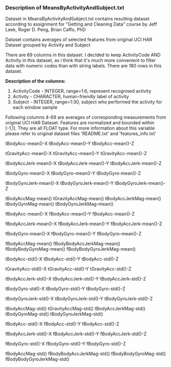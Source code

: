 
### Description of MeansByActivityAndSubject.txt
Dataset in MeansByActivityAndSubject.txt contains resulting dataset according to assignment for "Getting and Cleaning Data" course
by Jeff Leek, Roger D. Peng, Brian Caffo, PhD

Dataset contains averages of selected features from original UCI HAR Dataset grouped by Activity and Subject

There are 69 columns in this dataset.
I decided to keep ActivityCode AND Activity in this dataset, as i think that it's much more convenient to filter data with numeric codes than with string labels.
There are 180 rows in this dataset.

**Description of the columns:**

1. ActivityCode - INTEGER, range=1:6, represent recognised activity
2. Activity     - CHARACTER, human-friendly label of activity 
3. Subject      - INTEGER, range=1:30, subject who performed the activity for each window sample

Following columns 4-69 are averages of corresponding measurements from original UCI HAR Dataset.
Features are normalized and bounded within [-1,1].
They are all FLOAT type.
For more information about this variable please refer to original dataset files 'README.txt' and 'features_info.txt'

tBodyAcc-mean()-X
tBodyAcc-mean()-Y
tBodyAcc-mean()-Z

tGravityAcc-mean()-X
tGravityAcc-mean()-Y
tGravityAcc-mean()-Z

tBodyAccJerk-mean()-X
tBodyAccJerk-mean()-Y
tBodyAccJerk-mean()-Z

tBodyGyro-mean()-X
tBodyGyro-mean()-Y
tBodyGyro-mean()-Z

tBodyGyroJerk-mean()-X
tBodyGyroJerk-mean()-Y
tBodyGyroJerk-mean()-Z

tBodyAccMag-mean()
tGravityAccMag-mean()
tBodyAccJerkMag-mean()
tBodyGyroMag-mean()
tBodyGyroJerkMag-mean()

fBodyAcc-mean()-X
fBodyAcc-mean()-Y
fBodyAcc-mean()-Z

fBodyAccJerk-mean()-X
fBodyAccJerk-mean()-Y
fBodyAccJerk-mean()-Z

fBodyGyro-mean()-X
fBodyGyro-mean()-Y
fBodyGyro-mean()-Z

fBodyAccMag-mean()
fBodyBodyAccJerkMag-mean()
fBodyBodyGyroMag-mean()
fBodyBodyGyroJerkMag-mean()

tBodyAcc-std()-X
tBodyAcc-std()-Y
tBodyAcc-std()-Z

tGravityAcc-std()-X
tGravityAcc-std()-Y
tGravityAcc-std()-Z

tBodyAccJerk-std()-X
tBodyAccJerk-std()-Y
tBodyAccJerk-std()-Z

tBodyGyro-std()-X
tBodyGyro-std()-Y
tBodyGyro-std()-Z

tBodyGyroJerk-std()-X
tBodyGyroJerk-std()-Y
tBodyGyroJerk-std()-Z

tBodyAccMag-std()
tGravityAccMag-std()
tBodyAccJerkMag-std()
tBodyGyroMag-std()
tBodyGyroJerkMag-std()

fBodyAcc-std()-X
fBodyAcc-std()-Y
fBodyAcc-std()-Z

fBodyAccJerk-std()-X
fBodyAccJerk-std()-Y
fBodyAccJerk-std()-Z

fBodyGyro-std()-X
fBodyGyro-std()-Y
fBodyGyro-std()-Z

fBodyAccMag-std()
fBodyBodyAccJerkMag-std()
fBodyBodyGyroMag-std()
fBodyBodyGyroJerkMag-std()